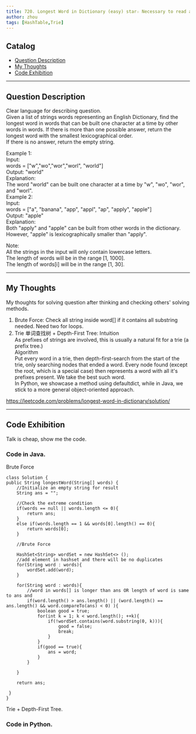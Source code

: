 ```yaml
---
title: 720. Longest Word in Dictionary (easy) star☆ Necessary to read again for details about the Tire!!                      
author: zhou      
tags: [HashTable,Trie]          
---
```


       

## Catalog  
+ [Question Description](#partI)
+ [My Thoughts](#partII)
+ [Code Exhibition](#partIII)

----------------------------------

## Question Description
Clear language for describing question.    
Given a list of strings words representing an English Dictionary, find the longest word in words that can be built one character at a time by other words in words. If there is more than one possible answer, return the longest word with the smallest lexicographical order.     
If there is no answer, return the empty string.      

Example 1:   
Input:    
words = ["w","wo","wor","worl", "world"]     
Output: "world"  
Explanation:    
The word "world" can be built one character at a time by "w", "wo", "wor", and "worl".   
Example 2:   
Input:    
words = ["a", "banana", "app", "appl", "ap", "apply", "apple"]   
Output: "apple"   
Explanation:    
Both "apply" and "apple" can be built from other words in the dictionary. However, "apple" is lexicographically smaller than "apply".   

Note:    
All the strings in the input will only contain lowercase letters.   
The length of words will be in the range [1, 1000].   
The length of words[i] will be in the range [1, 30].    


----------------------------------

## My Thoughts
My thoughts for solving question after thinking and checking others' solving methods.        
1. Brute Force: Check all string inside word[] if it contains all substring needed. Need two for loops.    
2. Trie 单词查找树 + Depth-First Tree: 
Intuition    
As prefixes of strings are involved, this is usually a natural fit for a trie (a prefix tree.)    
Algorithm    
Put every word in a trie, then depth-first-search from the start of the trie, only searching nodes that ended a word. Every node found (except the root, which is a special case) then represents a word with all it's prefixes present. We take the best such word.    
In Python, we showcase a method using defaultdict, while in Java, we stick to a more general object-oriented approach.     

https://leetcode.com/problems/longest-word-in-dictionary/solution/  


----------------------------------

## Code Exhibition
Talk is cheap, show me the code.    
### Code in Java.     
Brute Force   

    class Solution {
    public String longestWord(String[] words) {
        //Initialize an empty string for result
        String ans = "";
        
        //Check the extreme condition 
        if(words == null || words.length <= 0){
            return ans;
        }
        else if(words.length == 1 && words[0].length() == 0){
            return words[0];
        }
        
        //Brute Force
        
        HashSet<String> wordSet = new HashSet<> ();
        //add element in hashset and there will be no duplicates
        for(String word : words){
            wordSet.add(word);
        }
        
        for(String word : words){
            //word in words[] is longer than ans OR length of word is same to ans and 
            if(word.length() > ans.length() || (word.length() == ans.length() && word.compareTo(ans) < 0) ){
                boolean good = true;
                for(int k = 1; k < word.length(); ++k){
                    if(!wordSet.contains(word.substring(0, k))){
                        good = false;
                        break;
                    }
                }
                if(good == true){
                    ans = word;
                }
            }
            
        }
        
        return ans;
        
     }
    }

Trie + Depth-First Tree.

       



### Code in Python.   



